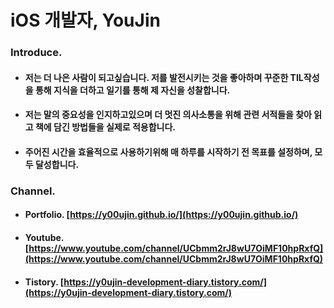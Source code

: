
# iOS 개발자, YouJin

### Introduce.
- #### 저는 더 나은 사람이 되고싶습니다. 저를 발전시키는 것을 좋아하며 꾸준한 TIL작성을 통해 지식을 더하고 일기를 통해 제 자신을 성찰합니다.
- #### 저는 말의 중요성을 인지하고있으며 더 멋진 의사소통을 위해 관련 서적들을 찾아 읽고 책에 담긴 방법들을 실제로 적용합니다. 
- #### 주어진 시간을 효율적으로 사용하기위해 매 하루를 시작하기 전 목표를 설정하며, 모두 달성합니다.

### Channel.
- #### Portfolio. **[https://y00ujin.github.io/](https://y00ujin.github.io/)**
- #### Youtube. **[https://www.youtube.com/channel/UCbmm2rJ8wU7OiMF10hpRxfQ](https://www.youtube.com/channel/UCbmm2rJ8wU7OiMF10hpRxfQ)**
- #### Tistory. **[https://y0ujin-development-diary.tistory.com/](https://y0ujin-development-diary.tistory.com/)**
